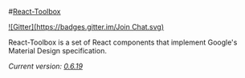 #[React-Toolbox](http://)

[![Gitter](https://badges.gitter.im/Join Chat.svg)](https://gitter.im/soyjavi/react-toolbox?utm_source=badge&utm_medium=badge&utm_campaign=pr-badge&utm_content=badge)

React-Toolbox is a set of React components that implement Google's Material Design specification.

*Current version: [0.6.19]()*

